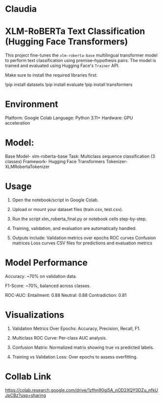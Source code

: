 # Claudia
# XLM-RoBERTa Text Classification (Hugging Face Transformers)

This project fine-tunes the `xlm-roberta-base` multilingual transformer model to perform text classification using premise–hypothesis pairs. The model is trained and evaluated using Hugging Face's `Trainer` API.

Make sure to install the required libraries first:

!pip install datasets
!pip install evaluate
!pip install transformers

# Environment
Platform: Google Colab
Language: Python 3.11+
Hardware: GPU acceleration

# Model:
Base Model- xlm-roberta-base
Task: Multiclass sequence classification (3 classes)
Framework- Hugging Face Transformers
Tokenizer- XLMRobertaTokenizer

# Usage
1. Open the notebook/script in Google Colab.

2. Upload or mount your dataset files (train.csv, test.csv).

3. Run the script xlm_roberta_final.py or notebook cells step-by-step.

4. Training, validation, and evaluation are automatically handled.

5. Outputs include:
Validation metrics over epochs
ROC curves
Confusion matrices
Loss curves
CSV files for predictions and evaluation metrics

# Model Performance
Accuracy: ~70% on validation data.

F1-Score: ~70%, balanced across classes.

ROC-AUC:
Entailment: 0.88
Neutral: 0.88
Contradiction: 0.81

# Visualizations
1. Validation Metrics Over Epochs: Accuracy, Precision, Recall, F1.

2. Multiclass ROC Curve: Per-class AUC analysis.

3. Confusion Matrix: Normalized matrix showing true vs predicted labels.

4. Training vs Validation Loss: Over epochs to assess overfitting.

# Collab Link
https://colab.research.google.com/drive/1zfhn90gj5A_nOD2XQY0DZu_nfkUJpCBz?usp=sharing
